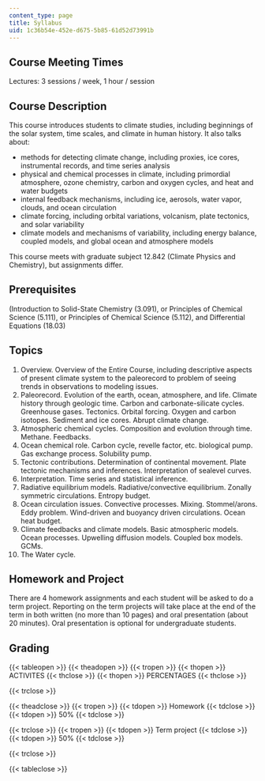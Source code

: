```yaml
---
content_type: page
title: Syllabus
uid: 1c36b54e-452e-d675-5b85-61d52d73991b
---
```


Course Meeting Times
--------------------

Lectures: 3 sessions / week, 1 hour / session

Course Description
------------------

This course introduces students to climate studies, including beginnings of the solar system, time scales, and climate in human history. It also talks about:

*   methods for detecting climate change, including proxies, ice cores, instrumental records, and time series analysis
*   physical and chemical processes in climate, including primordial atmosphere, ozone chemistry, carbon and oxygen cycles, and heat and water budgets
*   internal feedback mechanisms, including ice, aerosols, water vapor, clouds, and ocean circulation
*   climate forcing, including orbital variations, volcanism, plate tectonics, and solar variability
*   climate models and mechanisms of variability, including energy balance, coupled models, and global ocean and atmosphere models

This course meets with graduate subject 12.842 (Climate Physics and Chemistry), but assignments differ.

Prerequisites
-------------

(Introduction to Solid-State Chemistry (3.091), or Principles of Chemical Science (5.111), or Principles of Chemical Science (5.112), and Differential Equations (18.03)

Topics
------

1.  Overview. Overview of the Entire Course, including descriptive aspects of present climate system to the paleorecord to problem of seeing trends in observations to modeling issues.
2.  Paleorecord. Evolution of the earth, ocean, atmosphere, and life. Climate history through geologic time. Carbon and carbonate-silicate cycles. Greenhouse gases. Tectonics. Orbital forcing. Oxygen and carbon isotopes. Sediment and ice cores. Abrupt climate change.
3.  Atmospheric chemical cycles. Composition and evolution through time. Methane. Feedbacks.
4.  Ocean chemical role. Carbon cycle, revelle factor, etc. biological pump. Gas exchange process. Solubility pump.
5.  Tectonic contributions. Determination of continental movement. Plate tectonic mechanisms and inferences. Interpretation of sealevel curves.
6.  Interpretation. Time series and statistical inference.
7.  Radiative equilibrium models. Radiative/convective equilibrium. Zonally symmetric circulations. Entropy budget.
8.  Ocean circulation issues. Convective processes. Mixing. Stommel/arons. Eddy problem. Wind-driven and buoyancy driven circulations. Ocean heat budget.
9.  Climate feedbacks and climate models. Basic atmospheric models. Ocean processes. Upwelling diffusion models. Coupled box models. GCMs.
10.  The Water cycle.

Homework and Project
--------------------

There are 4 homework assignments and each student will be asked to do a term project. Reporting on the term projects will take place at the end of the term in both written (no more than 10 pages) and oral presentation (about 20 minutes). Oral presentation is optional for undergraduate students.

Grading
-------

{{< tableopen >}}
{{< theadopen >}}
{{< tropen >}}
{{< thopen >}}
ACTIVITES
{{< thclose >}}
{{< thopen >}}
PERCENTAGES
{{< thclose >}}

{{< trclose >}}

{{< theadclose >}}
{{< tropen >}}
{{< tdopen >}}
Homework
{{< tdclose >}}
{{< tdopen >}}
50%
{{< tdclose >}}

{{< trclose >}}
{{< tropen >}}
{{< tdopen >}}
Term project
{{< tdclose >}}
{{< tdopen >}}
50%
{{< tdclose >}}

{{< trclose >}}

{{< tableclose >}}